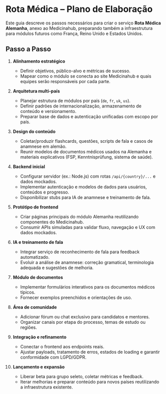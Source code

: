 # Rota Médica – Plano de Elaboração

Este guia descreve os passos necessários para criar o serviço **Rota Médica Alemanha**, anexo ao Medicinahub, preparando também a infraestrutura para módulos futuros como França, Reino Unido e Estados Unidos.

## Passo a Passo

1. **Alinhamento estratégico**
   - Definir objetivos, público-alvo e métricas de sucesso.
   - Mapear como o módulo se conecta ao site Medicinahub e quais equipes serão responsáveis por cada parte.

2. **Arquitetura multi-país**
   - Planejar estrutura de módulos por país (`de`, `fr`, `uk`, `us`).
   - Definir padrões de internacionalização, armazenamento de conteúdo e versionamento.
   - Preparar base de dados e autenticação unificadas com escopo por país.

3. **Design do conteúdo**
   - Coletar/produzir flashcards, questões, scripts de fala e casos de anamnese em alemão.
   - Reunir modelos de documentos médicos usados na Alemanha e materiais explicativos (FSP, Kenntnisprüfung, sistema de saúde).

4. **Backend inicial**
   - Configurar servidor (ex.: Node.js) com rotas `/api/{country}/...` e dados mockados.
   - Implementar autenticação e modelos de dados para usuários, conteúdos e progresso.
   - Disponibilizar stubs para IA de anamnese e treinamento de fala.

5. **Protótipo de frontend**
   - Criar páginas principais do módulo Alemanha reutilizando componentes do Medicinahub.
   - Consumir APIs simuladas para validar fluxo, navegação e UX com dados mockados.

6. **IA e treinamento de fala**
   - Integrar serviço de reconhecimento de fala para feedback automatizado.
   - Evoluir a análise de anamnese: correção gramatical, terminologia adequada e sugestões de melhoria.

7. **Módulo de documentos**
   - Implementar formulários interativos para os documentos médicos típicos.
   - Fornecer exemplos preenchidos e orientações de uso.

8. **Área de comunidade**
   - Adicionar fórum ou chat exclusivo para candidatos e mentores.
   - Organizar canais por etapa do processo, temas de estudo ou regiões.

9. **Integração e refinamento**
   - Conectar o frontend aos endpoints reais.
   - Ajustar payloads, tratamento de erros, estados de loading e garantir conformidade com LGPD/GDPR.

10. **Lançamento e expansão**
    - Liberar beta para grupo seleto, coletar métricas e feedback.
    - Iterar melhorias e preparar conteúdo para novos países reutilizando a infraestrutura existente.
